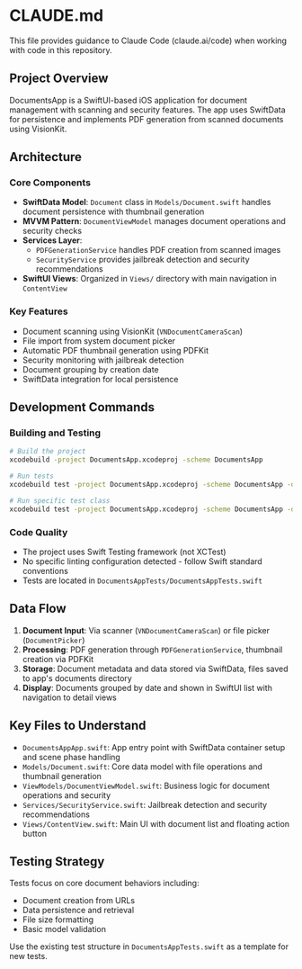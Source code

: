 # CLAUDE.md

This file provides guidance to Claude Code (claude.ai/code) when working with code in this repository.

## Project Overview

DocumentsApp is a SwiftUI-based iOS application for document management with scanning and security features. The app uses SwiftData for persistence and implements PDF generation from scanned documents using VisionKit.

## Architecture

### Core Components
- **SwiftData Model**: `Document` class in `Models/Document.swift` handles document persistence with thumbnail generation
- **MVVM Pattern**: `DocumentViewModel` manages document operations and security checks
- **Services Layer**: 
  - `PDFGenerationService` handles PDF creation from scanned images
  - `SecurityService` provides jailbreak detection and security recommendations
- **SwiftUI Views**: Organized in `Views/` directory with main navigation in `ContentView`

### Key Features
- Document scanning using VisionKit (`VNDocumentCameraScan`)
- File import from system document picker
- Automatic PDF thumbnail generation using PDFKit
- Security monitoring with jailbreak detection
- Document grouping by creation date
- SwiftData integration for local persistence

## Development Commands

### Building and Testing
```bash
# Build the project
xcodebuild -project DocumentsApp.xcodeproj -scheme DocumentsApp

# Run tests
xcodebuild test -project DocumentsApp.xcodeproj -scheme DocumentsApp -destination 'platform=iOS Simulator,name=iPhone 15'

# Run specific test class
xcodebuild test -project DocumentsApp.xcodeproj -scheme DocumentsApp -destination 'platform=iOS Simulator,name=iPhone 15' -only-testing:DocumentsAppTests/DocumentsAppTests
```

### Code Quality
- The project uses Swift Testing framework (not XCTest)
- No specific linting configuration detected - follow Swift standard conventions
- Tests are located in `DocumentsAppTests/DocumentsAppTests.swift`

## Data Flow

1. **Document Input**: Via scanner (`VNDocumentCameraScan`) or file picker (`DocumentPicker`)
2. **Processing**: PDF generation through `PDFGenerationService`, thumbnail creation via PDFKit
3. **Storage**: Document metadata and data stored via SwiftData, files saved to app's documents directory
4. **Display**: Documents grouped by date and shown in SwiftUI list with navigation to detail views

## Key Files to Understand

- `DocumentsAppApp.swift`: App entry point with SwiftData container setup and scene phase handling
- `Models/Document.swift`: Core data model with file operations and thumbnail generation
- `ViewModels/DocumentViewModel.swift`: Business logic for document operations and security
- `Services/SecurityService.swift`: Jailbreak detection and security recommendations
- `Views/ContentView.swift`: Main UI with document list and floating action button

## Testing Strategy

Tests focus on core document behaviors including:
- Document creation from URLs
- Data persistence and retrieval
- File size formatting
- Basic model validation

Use the existing test structure in `DocumentsAppTests.swift` as a template for new tests.